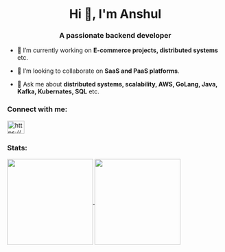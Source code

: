 <h1 align="center">Hi 👋, I'm Anshul</h1>
<h3 align="center">A passionate backend developer</h3>

- 🔭 I’m currently working on **E-commerce projects, distributed systems** etc.
  
- 👯 I’m looking to collaborate on **SaaS and PaaS platforms**.
  
- 💬 Ask me about **distributed systems, scalability, AWS, GoLang, Java, Kafka, Kubernates, SQL** etc.

<h3 align="left">Connect with me:</h3>
<p align="left">
<a href="https://www.linkedin.com/in/anshul-agrawal-8541523a/" target="blank"><img align="center" src="https://raw.githubusercontent.com/rahuldkjain/github-profile-readme-generator/master/src/images/icons/Social/linked-in-alt.svg" alt="https://www.linkedin.com/in/saidheerajv/" height="30" width="40" /></a>
</p>

<h3 align="left">Stats:</h3>

<a href="https://github.com/anshul619">
  <img height=200 align="center" src="https://github-readme-stats.vercel.app/api?username=anshul619&hide_rank=true" />
</a>
<a href="https://github.com/anshul619">
  <img height=200 align="center" src="https://github-readme-stats.vercel.app/api/top-langs?username=anshul619&layout=compact&langs_count=8&card_width=320" />
</a>
